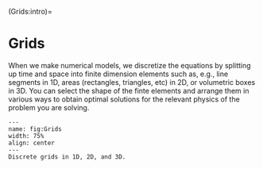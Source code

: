 (Grids:intro)=
# Grids

When we make numerical models, we discretize the equations by splitting up time and space into finite dimension elements such as, e.g., line segments in 1D, areas (rectangles, triangles, etc) in 2D, or volumetric boxes in 3D. You can select the shape of the finte elements and arrange them in various ways to obtain optimal solutions for the relevant  physics of the problem you are solving. 


```{figure} ./Grids.png
---
name: fig:Grids
width: 75%
align: center
---
Discrete grids in 1D, 2D, and 3D.
```

```{tableofcontents}
```